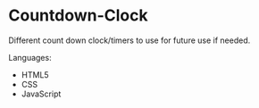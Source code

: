 # Countdown-Clock

Different count down clock/timers to use for future use if needed. 

Languages:

- HTML5
- CSS
- JavaScript